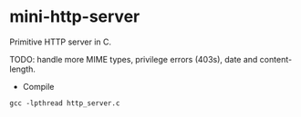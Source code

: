 # mini-http-server
Primitive HTTP server in C.

TODO: handle more MIME types, privilege errors (403s), date and content-length.

- Compile
```
gcc -lpthread http_server.c
```
